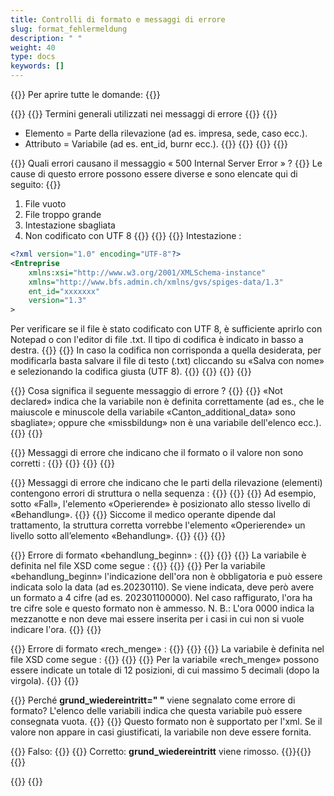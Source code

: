 ```yaml
---
title: Controlli di formato e messaggi di errore
slug: format_fehlermeldung
description: " "
weight: 40
type: docs
keywords: []
---
```


{{<faqBlock>}}
Per aprire tutte le domande: {{<collapsibleGroupCommand groupId="format_fehlermeldung">}}

{{<numberedList>}}
{{<listItem>}}
Termini generali utilizzati nei messaggi di errore
{{<collapsibleBlock groupId="format_fehlermeldung">}}
{{<markdown>}}

- Elemento = Parte della rilevazione (ad es. impresa, sede, caso ecc.).
- Attributo = Variabile (ad es. ent_id, burnr ecc.).
{{</markdown>}}
{{<insertImage image="tf1.png" class="edge max-w-90">}}
{{</collapsibleBlock>}}
{{</listItem>}}

{{<listItem>}}
Quali errori causano il messaggio « 500 Internal Server Error » ?
{{<collapsibleBlock groupId="format_fehlermeldung">}}
Le cause di questo errore possono essere diverse e sono elencate qui di seguito:
{{<markdown>}}

1.	File vuoto
2.	File troppo grande
3.	Intestazione sbagliata
4.	Non codificato con UTF 8
{{</markdown>}}
{{<lineBreak>}}
{{<markdown>}}
Intestazione :

```xml
<?xml version="1.0" encoding="UTF-8"?>
<Entreprise 
    xmlns:xsi="http://www.w3.org/2001/XMLSchema-instance" 
    xmlns="http://www.bfs.admin.ch/xmlns/gvs/spiges-data/1.3" 
    ent_id="xxxxxxx" 
    version="1.3"
>
```

Per verificare se il file è stato codificato con UTF 8, è sufficiente aprirlo con Notepad o con l'editor di file .txt. Il tipo di codifica è indicato in basso a destra.
{{<insertImage image="tf2.png" class="edge max-w-90">}}
{{<lineBreak>}}
In caso la codifica non corrisponda a quella desiderata, per modificarla basta salvare il file di testo (.txt) cliccando su «Salva con nome» e selezionando la codifica giusta (UTF 8).
{{<insertImage image="tf3.png" class="edge max-w-90">}}
{{</markdown>}}
{{</collapsibleBlock>}}
{{</listItem>}}

{{<listItem>}}
Cosa significa il seguente messaggio di errore ?
{{<insertImage image="tf4.png" class="edge max-w-90">}}
{{<collapsibleBlock groupId="format_fehlermeldung">}}
«Not declared» indica che la variabile non è definita correttamente (ad es., che le maiuscole e minuscole della variabile «Canton_additional_data» sono sbagliate»; oppure che «missbildung» non è una variabile dell'elenco ecc.).
{{</collapsibleBlock>}}
{{</listItem>}}

{{<listItem>}}
Messaggi di errore che indicano che il formato o il valore non sono corretti :
{{<collapsibleBlock groupId="format_fehlermeldung">}}
{{<insertImage image="tf5.png" class="edge max-w-90">}}
{{</collapsibleBlock>}}
{{</listItem>}}

{{<listItem>}}
Messaggi di errore che indicano che le parti della rilevazione (elementi) contengono errori di struttura o nella sequenza :
{{<collapsibleBlock groupId="format_fehlermeldung">}}
{{<insertImage image="tf6.png" class="edge max-w-90">}}
{{<lineBreak>}}
Ad esempio, sotto «Fall», l'elemento «Operierende» è posizionato allo stesso livello di «Behandlung».
{{<insertImage image="tf7.png" class="edge max-w-90">}}
{{<lineBreak>}}
Siccome il medico operante dipende dal trattamento, la struttura corretta vorrebbe l'elemento «Operierende» un livello sotto all’elemento «Behandlung».
{{<insertImage image="tf8.png" class="edge max-w-90">}}
{{</collapsibleBlock>}}
{{</listItem>}}

{{<listItem>}}
Errore di formato «behandlung_beginn» :
{{<collapsibleBlock groupId="format_fehlermeldung">}}
{{<insertImage image="tf9.png" class="edge max-w-90">}}
{{<lineBreak>}}
La variabile è definita nel file XSD come segue :
{{<lineBreak>}}
{{<insertImage image="tf10.png" class="edge max-w-90">}}
{{<lineBreak>}}
Per la variabile «behandlung_beginn» l'indicazione dell'ora non è obbligatoria e può essere indicata solo la data (ad es.20230110). Se viene indicata, deve però avere un formato a 4 cifre (ad es. 202301100000). Nel caso raffigurato, l'ora ha tre cifre sole e questo formato non è ammesso. N. B.: L'ora 0000 indica la mezzanotte e non deve mai essere inserita per i casi in cui non si vuole indicare l'ora.
{{</collapsibleBlock>}}
{{</listItem>}}

{{<listItem>}}
Errore di formato «rech_menge» :
{{<collapsibleBlock groupId="format_fehlermeldung">}}
{{<insertImage image="tf11.png" class="edge max-w-90">}}
{{<lineBreak>}}
La variabile è definita nel file XSD come segue :
{{<lineBreak>}}
{{<insertImage image="tf12.png" class="edge max-w-90">}}
{{<lineBreak>}}
Per la variabile «rech_menge» possono essere indicate un totale di 12 posizioni, di cui massimo 5 decimali (dopo la virgola).
{{</collapsibleBlock>}}
{{</listItem>}}

{{<listItem>}}
Perché **grund_wiedereintritt=" "** viene segnalato come errore di formato? L'elenco delle variabili indica che questa variabile può essere consegnata vuota.
{{<insertImage image="grund_wiedereintritt_erreur.png" class="edge max-w-90">}}
{{<collapsibleBlock groupId="format_fehlermeldung">}}
Questo formato non è supportato per l'xml. Se il valore non appare in casi giustificati, la variabile non deve essere fornita. 

{{<lineBreak>}}
Falso:
{{<insertImage image="vide_faux.png" class="edge max-w-90">}}
{{<lineBreak>}}
Corretto: **grund_wiedereintritt** viene rimosso.
{{<insertImage image="vide_correct.png" class="edge max-w-90">}}{{</collapsibleBlock>}}
{{</listItem>}}

{{</numberedList>}}
{{</faqBlock>}}
